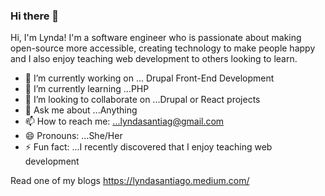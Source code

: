 ### Hi there 👋

Hi, I'm Lynda! I'm a software engineer who is passionate about making open-source more accessible, creating technology to make people happy and I also enjoy teaching web development to others looking to learn.
 
- 🔭 I’m currently working on ...  Drupal Front-End Development
- 🌱 I’m currently learning ...PHP
- 👯 I’m looking to collaborate on ...Drupal or React projects
- 💬 Ask me about ...Anything
- 📫 How to reach me: ...lyndasantiag@gmail.com
- 😄 Pronouns: ...She/Her
- ⚡ Fun fact: ...I recently discovered that I enjoy teaching web development

Read one of my blogs https://lyndasantiago.medium.com/
